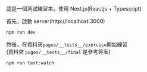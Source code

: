 這是一個測試練習本。使用 Next.js(Reactjs + Typescript)

首先，啟動 server(http://localhost:3000)

```bash
npm run dev
```

然後，在資料夾`pages/__tests__/exercise`開始練習  
(資料夾 `pages/__tests__/final` 是參考答案)

```bash
npm run test:watch
```

